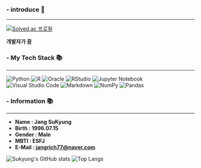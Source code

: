 ### - introduce 👋
___
[![Solved.ac 프로필](http://mazassumnida.wtf/api/v2/generate_badge?boj=jangsukyung)](https://solved.ac/jangsukyung)

**개발자가 꿈**

### - My Tech Stack 📚
___
![Python](https://img.shields.io/badge/python-3670A0?style=for-the-badge&logo=python&logoColor=ffdd54) ![R](https://img.shields.io/badge/r-%23276DC3.svg?style=for-the-badge&logo=r&logoColor=white) ![Oracle](https://img.shields.io/badge/Oracle-F80000?style=for-the-badge&logo=oracle&logoColor=white) ![RStudio](https://img.shields.io/badge/RStudio-4285F4?style=for-the-badge&logo=rstudio&logoColor=white) ![Jupyter Notebook](https://img.shields.io/badge/jupyter-%23FA0F00.svg?style=for-the-badge&logo=jupyter&logoColor=white) ![Visual Studio Code](https://img.shields.io/badge/Visual%20Studio%20Code-0078d7.svg?style=for-the-badge&logo=visual-studio-code&logoColor=white) ![Markdown](https://img.shields.io/badge/markdown-%23000000.svg?style=for-the-badge&logo=markdown&logoColor=white) ![NumPy](https://img.shields.io/badge/numpy-%23013243.svg?style=for-the-badge&logo=numpy&logoColor=white) ![Pandas](https://img.shields.io/badge/pandas-%23150458.svg?style=for-the-badge&logo=pandas&logoColor=white)


### - Information 📚
___
- **Name : Jang SuKyung**
- **Birth : 1996.07.15**
- **Gender : Male**
- **MBTI : ESFJ**
- **E-Mail : jangrich77@naver.com**

![Sukyung's GitHub stats](https://github-readme-stats.vercel.app/api?username=jangsukyung&show_icons=true&theme=tokyonight)
![Top Langs](https://github-readme-stats.vercel.app/api/top-langs/?username=jangsukyung&layout=compact&theme=tokyonight)
